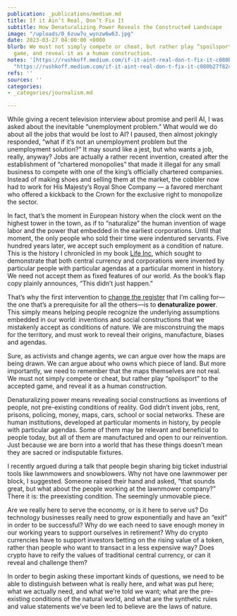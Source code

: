 ```yaml
---
publication: _publications/medium.md
title: If it Ain’t Real, Don’t Fix It
subtitle: How Denaturalizing Power Reveals the Constructed Landscape
image: "/uploads/0_6zuw7u_wynzw6w63.jpg"
date: 2023-03-27 04:00:00 +0000
blurb: We must not simply compete or cheat, but rather play “spoilsport” to the accepted
  game, and reveal it as a human construction.
notes: '[https://rushkoff.medium.com/if-it-aint-real-don-t-fix-it-c080b27f82c5](https://rushkoff.medium.com/if-it-aint-real-don-t-fix-it-c080b27f82c5
  "https://rushkoff.medium.com/if-it-aint-real-don-t-fix-it-c080b27f82c5")'
refs: ''
sources: ''
categories:
- _categories/journalism.md

---
```

While giving a recent television interview about promise and peril AI, I was asked about the inevitable “unemployment problem.” What would we do about all the jobs that would be lost to AI? I paused, then almost jokingly responded, “what if it’s not an unemployment problem but the unemployment solution?” It may sound like a jest, but who wants a job, really, anyway? Jobs are actually a rather recent invention, created after the establishment of “chartered monopolies” that made it illegal for any small business to compete with one of the king’s officially chartered companies. Instead of making shoes and selling them at the market, the cobbler now had to work for His Majesty’s Royal Shoe Company — a favored merchant who offered a kickback to the Crown for the exclusive right to monopolize the sector.

In fact, that’s the moment in European history when the clock went on the highest tower in the town, as if to “naturalize” the human invention of wage labor and the power that embedded in the earliest corporations. Until that moment, the only people who sold their time were indentured servants. Five hundred years later, we accept such employment as a condition of nature. This is the history I chronicled in my book [Life Inc](https://rushkoff.com/books/life-inc/), which sought to demonstrate that both central currency and corporations were invented by particular people with particular agendas at a particular moment in history. We need not accept them as fixed features of our world. As the book’s flap copy plainly announces, “This didn’t just happen.”

That’s why the first intervention to [change the register](https://rushkoff.medium.com/dont-get-people-to-do-anything-9d59a1cf29a0) that I’m calling for—the one that’s a prerequisite for all the others—is to **denaturalize power**. This simply means helping people recognize the underlying assumptions embedded in our world: inventions and social constructions that we mistakenly accept as conditions of nature. We are misconstruing the maps for the territory, and must work to reveal their origins, manufacture, biases and agendas.

Sure, as activists and change agents, we can argue over how the maps are being drawn. We can argue about who owns which piece of land. But more importantly, we need to remember that the maps themselves are not real. We must not simply compete or cheat, but rather play “spoilsport” to the accepted game, and reveal it as a human construction.

Denaturalizing power means revealing social constructions as inventions of people, not pre-existing conditions of reality. God didn’t invent jobs, rent, prisons, policing, money, maps, cars, school or social networks. These are human institutions, developed at particular moments in history, by people with particular agendas. Some of them may be relevant and beneficial to people today, but all of them are manufactured and open to our reinvention. Just because we are born into a world that has these things doesn’t mean they are sacred or indisputable fixtures.

I recently argued during a talk that people begin sharing big ticket industrial tools like lawnmowers and snowblowers. Why not have one lawnmower per block, I suggested. Someone raised their hand and asked, “that sounds great, but what about the people working at the lawnmower company?” There it is: the preexisting condition. The seemingly unmovable piece.

Are we really here to serve the economy, or is it here to serve us? Do technology businesses really need to grow exponentially and have an “exit” in order to be successful? Why do we each need to save enough money in our working years to support ourselves in retirement? Why do crypto currencies have to support investors betting on the rising value of a token, rather than people who want to transact in a less expensive way? Does crypto have to reify the values of traditional central currency, or can it reveal and challenge them?

In order to begin asking these important kinds of questions, we need to be able to distinguish between what is really here, and what was put here; what we actually need, and what we’re told we want; what are the pre-existing conditions of the natural world, and what are the synthetic rules and value statements we’ve been led to believe are the laws of nature.
